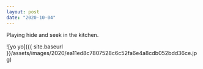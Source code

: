 ```yaml
---
layout: post
date: "2020-10-04"
---
```


Playing hide and seek in the kitchen.

![yo yo]({{ site.baseurl }}/assets/images/2020/ea11ed8c7807528c6c52fa6e4a8cdb052bdd36ce.jpg)
